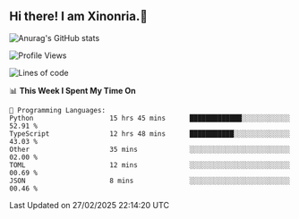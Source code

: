 ## Hi there! I am Xinonria.👋

![Anurag's GitHub stats](https://status-git-main-xinonrias-projects-f26540e3.vercel.app/api?username=xinonria&hide=stars,issues)

<!--START_SECTION:waka-->
![Profile Views](http://img.shields.io/badge/Profile%20Views-0-blue)

![Lines of code](https://img.shields.io/badge/From%20Hello%20World%20I%27ve%20Written-1.0%20million%20lines%20of%20code-blue)

📊 **This Week I Spent My Time On** 

```text
💬 Programming Languages: 
Python                   15 hrs 45 mins      █████████████░░░░░░░░░░░░   52.91 % 
TypeScript               12 hrs 48 mins      ███████████░░░░░░░░░░░░░░   43.03 % 
Other                    35 mins             ░░░░░░░░░░░░░░░░░░░░░░░░░   02.00 % 
TOML                     12 mins             ░░░░░░░░░░░░░░░░░░░░░░░░░   00.69 % 
JSON                     8 mins              ░░░░░░░░░░░░░░░░░░░░░░░░░   00.46 % 
```


 Last Updated on 27/02/2025 22:14:20 UTC
<!--END_SECTION:waka-->

<!--
**xinonria/xinonria** is a ✨ _special_ ✨ repository because its `README.md` (this file) appears on your GitHub profile.

Here are some ideas to get you started:

- 🔭 I’m currently working on ...
- 🌱 I’m currently learning ...
- 👯 I’m looking to collaborate on ...
- 🤔 I’m looking for help with ...
- 💬 Ask me about ...
- 📫 How to reach me: ...
- 😄 Pronouns: ...
- ⚡ Fun fact: ...
-->
